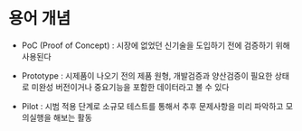 # 용어 개념

- PoC (Proof of Concept) : 시장에 없었던 신기술을 도입하기 전에 검증하기 위해 사용된다

- Prototype : 시제품이 나오기 전의 제품 원형, 개발검증과 양산검증이 필요한 상태로 미완성 버전이거나 중요기능을 포함한 데이터라고 볼 수 있다

- Pilot : 시범 적용 단계로 소규모 테스트를 통해서 추후 문제사항을 미리 파악하고 모의실행을 해보는 활동